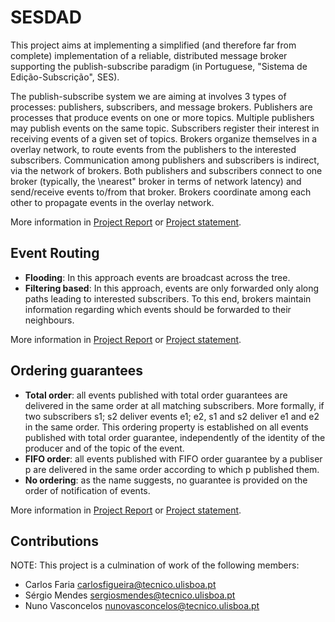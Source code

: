 # SESDAD

This project aims at implementing a simplified (and therefore far from complete) implementation of a reliable, distributed message broker supporting the publish-subscribe paradigm (in Portuguese, "Sistema de Edição-Subscrição", SES).

The publish-subscribe system we are aiming at involves 3 types of processes: publishers,
subscribers, and message brokers. Publishers are processes that produce events on one or
more topics. Multiple publishers may publish events on the same topic. Subscribers register
their interest in receiving events of a given set of topics. Brokers organize themselves in a
overlay network, to route events from the publishers to the interested subscribers. Communication
among publishers and subscribers is indirect, via the network of brokers. Both
publishers and subscribers connect to one broker (typically, the \nearest" broker in terms of
network latency) and send/receive events to/from that broker. Brokers coordinate among
each other to propagate events in the overlay network.

More information in [Project Report](https://github.com/carlosfaria94/SESDAD/blob/master/Report.pdf) or [Project statement](https://github.com/carlosfaria94/SESDAD/blob/master/DAD_Project-1516.pdf).

## Event Routing

- <b>Flooding</b>: In this approach events are broadcast across the tree.
- <b>Filtering based</b>: In this approach, events are only forwarded only along paths leading
to interested subscribers. To this end, brokers maintain information regarding which
events should be forwarded to their neighbours.

More information in [Project Report](https://github.com/carlosfaria94/SESDAD/blob/master/Report.pdf) or [Project statement](https://github.com/carlosfaria94/SESDAD/blob/master/DAD_Project-1516.pdf).

## Ordering guarantees

- <b>Total order</b>: all events published with total order guarantees are delivered in the same
order at all matching subscribers. More formally, if two subscribers s1; s2 deliver
events e1; e2, s1 and s2 deliver e1 and e2 in the same order. This ordering property
is established on all events published with total order guarantee, independently of the
identity of the producer and of the topic of the event.
- <b>FIFO order</b>: all events published with FIFO order guarantee by a publiser p are delivered
in the same order according to which p published them.
- <b>No ordering</b>: as the name suggests, no guarantee is provided on the order of notification
of events.

More information in [Project Report](https://github.com/carlosfaria94/SESDAD/blob/master/Report.pdf) or [Project statement](https://github.com/carlosfaria94/SESDAD/blob/master/DAD_Project-1516.pdf).

## Contributions

NOTE: This project is a culmination of work of the following members:

- Carlos Faria <carlosfigueira@tecnico.ulisboa.pt>
- Sérgio Mendes <sergiosmendes@tecnico.ulisboa.pt>
- Nuno Vasconcelos <nunovasconcelos@tecnico.ulisboa.pt>

